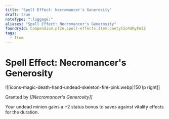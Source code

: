 ```yaml
---
title: "Spell Effect: Necromancer's Generosity"
draft: true
noteType: ":luggage:"
aliases: "Spell Effect: Necromancer's Generosity"
foundryId: Compendium.pf2e.spell-effects.Item.cwetyC5o4dRyFWJZ
tags:
  - Item
---
```


# Spell Effect: Necromancer's Generosity
![[icons-magic-death-hand-undead-skeleton-fire-pink.webp|150 lp right]]

Granted by _[[Necromancer's Generosity]]_

Your undead minion gains a +2 status bonus to saves against vitality effects for the duration.
